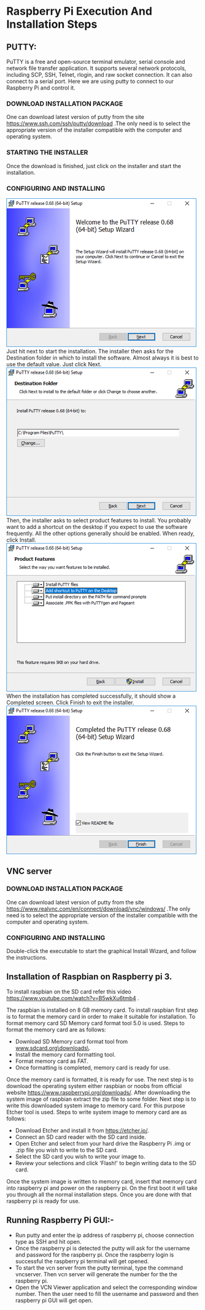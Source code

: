 # Raspberry Pi Execution And Installation Steps
## PUTTY:
PuTTY is a free and open-source terminal emulator, serial console and network file transfer application. It supports several network protocols, including SCP, SSH, Telnet, rlogin, and raw socket connection. It can also connect to a serial port.
Here we are using putty to connect to our Raspberry Pi and control it.

### DOWNLOAD INSTALLATION PACKAGE
One can download latest version of putty from the site https://www.ssh.com/ssh/putty/download .The only need is to select the appropriate version of the installer compatible with the computer and operating system.
### STARTING THE INSTALLER
Once the download is finished, just click on the installer and start the installation.
### CONFIGURING AND INSTALLING
![The home page image is not found](https://github.com/cw-rashmi/AISCMM/blob/master/src/Raspberry_Pi/pics/putty1.png)
Just hit next to start the installation.
The installer then asks for the Destination folder in which to install the software. Almost always it is best to use the default value. Just click Next.
![The home page image is not found](https://github.com/cw-rashmi/AISCMM/blob/master/src/Raspberry_Pi/pics/putty2.png)
Then, the installer asks to select product features to install. You probably want to add a shortcut on the desktop if you expect to use the software frequently. All the other options generally should be enabled. When ready, click Install.
![The home page image is not found](https://github.com/cw-rashmi/AISCMM/blob/master/src/Raspberry_Pi/pics/putty3.png)
When the installation has completed successfully, it should show a Completed screen. Click Finish to exit the installer.
![The home page image is not found](https://github.com/cw-rashmi/AISCMM/blob/master/src/Raspberry_Pi/pics/putty4.png)
## VNC server
### DOWNLOAD INSTALLATION PACKAGE
One can download latest version of putty from the site https://www.realvnc.com/en/connect/download/vnc/windows/ .The only need is to select the appropriate version of the installer compatible with the computer and operating system.
### CONFIGURING AND INSTALLING
Double-click the executable to start the graphical Install Wizard, and follow the instructions.

## Installation of Raspbian on Raspberry pi 3. 
To install raspbian on the SD card refer this video  https://www.youtube.com/watch?v=B5wkXu6tmb4 .

The raspbian is installed on 8 GB memory card. To install raspbian first step is to format the memory card in order to make it suitable for installation. To format memory card SD Memory card format tool 5.0 is used. Steps to format the memory card are as follows:

* Download SD Memory card format tool from www.sdcard.org\downloads\.
* Install the memory card formatting tool.
* Format memory card as FAT.
* Once formatting is completed, memory card is ready for use.

Once the memory card is formatted, it is ready for use. The next step is to download the operating system either raspbian or noobs from official website https://www.raspberrypi.org/downloads/. After downloading the system image of raspbian extract the zip file to some folder. Next step is to write this downloaded system image to memory card. For this purpose Etcher tool is used. Steps to write system image to memory card are as follows:

* Download Etcher and install it from https://etcher.io/.
* Connect an SD card reader with the SD card inside.
* Open Etcher and select from your hard drive the Raspberry Pi .img or .zip file you wish to write to       the SD card.
* Select the SD card you wish to write your image to.
* Review your selections and click 'Flash!' to begin writing data to the SD card.

Once the system image is written to memory card, insert that memory card into raspberry pi and power on the raspberry pi. On the first boot it will take you through all the normal installation steps. Once you are done with that raspberry pi is ready for use.

## Running Raspberry Pi GUI:-
* Run putty and enter the ip address of raspberry pi, choose connection type as SSH and hit open.
* Once the raspberry pi is detected the putty will ask for the username and password for the raspberry pi. Once the raspberry login is successful the raspberry pi terminal will get opened.
* To start the vcn server from the putty terminal, type the command vncserver. Then vcn server will generate the number for the the raspberry pi.
* Open the VCN Viewer application and select the corresponding window number. Then the user need to fill the username and password and then raspberry pi GUI will get open.







